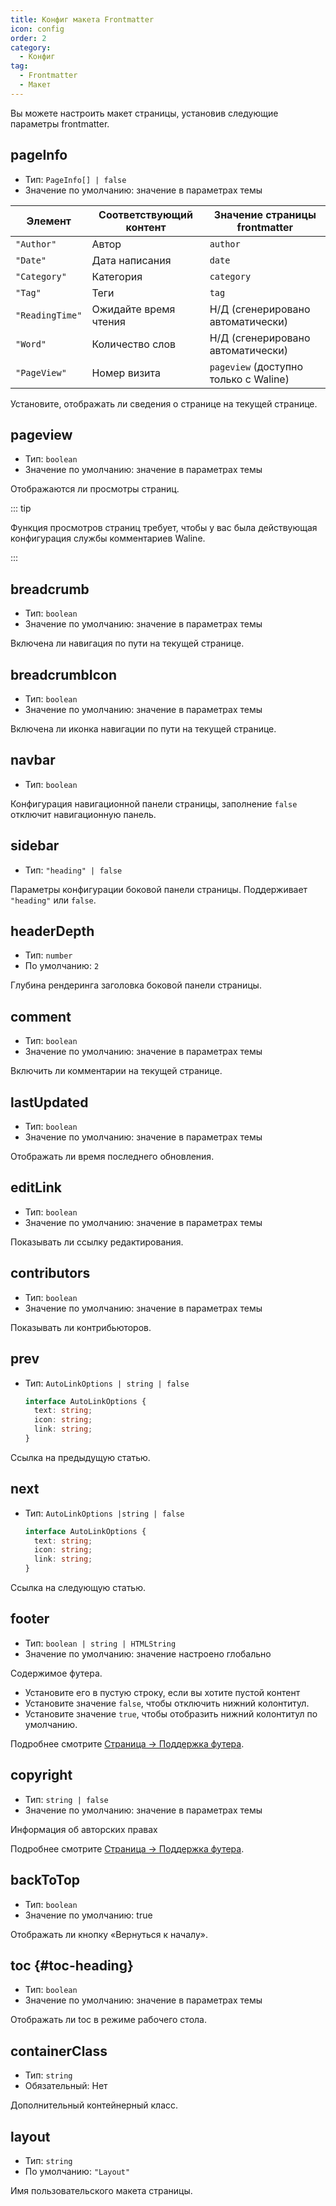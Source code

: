 ```yaml
---
title: Конфиг макета Frontmatter
icon: config
order: 2
category:
  - Конфиг
tag:
  - Frontmatter
  - Макет
---
```


Вы можете настроить макет страницы, установив следующие параметры frontmatter.

## pageInfo

- Тип: `PageInfo[] | false`
- Значение по умолчанию: значение в параметрах темы

| Элемент         | Соответствующий контент | Значение страницы frontmatter         |
| --------------- | ----------------------- | ------------------------------------- |
| `"Author"`      | Автор                   | `author`                              |
| `"Date"`        | Дата написания          | `date`                                |
| `"Category"`    | Категория               | `category`                            |
| `"Tag"`         | Теги                    | `tag`                                 |
| `"ReadingTime"` | Ожидайте время чтения   | Н/Д (сгенерировано автоматически)     |
| `"Word"`        | Количество слов         | Н/Д (сгенерировано автоматически)     |
| `"PageView"`    | Номер визита            | `pageview` (доступно только с Waline) |

Установите, отображать ли сведения о странице на текущей странице.

## pageview

- Тип: `boolean`
- Значение по умолчанию: значение в параметрах темы

Отображаются ли просмотры страниц.

::: tip

Функция просмотров страниц требует, чтобы у вас была действующая конфигурация службы комментариев Waline.

:::

## breadcrumb

- Тип: `boolean`
- Значение по умолчанию: значение в параметрах темы

Включена ли навигация по пути на текущей странице.

## breadcrumbIcon

- Тип: `boolean`
- Значение по умолчанию: значение в параметрах темы

Включена ли иконка навигации по пути на текущей странице.

## navbar

- Тип: `boolean`

Конфигурация навигационной панели страницы, заполнение `false` отключит навигационную панель.

## sidebar

- Тип: `"heading" | false`

Параметры конфигурации боковой панели страницы. Поддерживает `"heading"` или `false`.

## headerDepth

- Тип: `number`
- По умолчанию: `2`

Глубина рендеринга заголовка боковой панели страницы.

## comment

- Тип: `boolean`
- Значение по умолчанию: значение в параметрах темы

Включить ли комментарии на текущей странице.

## lastUpdated

- Тип: `boolean`
- Значение по умолчанию: значение в параметрах темы

Отображать ли время последнего обновления.

## editLink

- Тип: `boolean`
- Значение по умолчанию: значение в параметрах темы

Показывать ли ссылку редактирования.

## contributors

- Тип: `boolean`
- Значение по умолчанию: значение в параметрах темы

Показывать ли контрибьюторов.

## prev

- Тип: `AutoLinkOptions | string | false`

  ```ts
  interface AutoLinkOptions {
    text: string;
    icon: string;
    link: string;
  }
  ```

Ссылка на предыдущую статью.

## next

- Тип: `AutoLinkOptions |string | false`

  ```ts
  interface AutoLinkOptions {
    text: string;
    icon: string;
    link: string;
  }
  ```

Ссылка на следующую статью.

## footer

- Тип: `boolean | string | HTMLString`
- Значение по умолчанию: значение настроено глобально

Содержимое футера.

- Установите его в пустую строку, если вы хотите пустой контент
- Установите значение `false`, чтобы отключить нижний колонтитул.
- Установите значение `true`, чтобы отобразить нижний колонтитул по умолчанию.

Подробнее смотрите [Страница → Поддержка футера](../../guide/layout/footer.md).

## copyright

- Тип: `string | false`
- Значение по умолчанию: значение в параметрах темы

Информация об авторских правах

Подробнее смотрите [Страница → Поддержка футера](../../guide/layout/footer.md).

## backToTop

- Тип: `boolean`
- Значение по умолчанию: true

Отображать ли кнопку «Вернуться к началу».

## toc {#toc-heading}

- Тип: `boolean`
- Значение по умолчанию: значение в параметрах темы

Отображать ли toc в режиме рабочего стола.

## containerClass

- Тип: `string`
- Обязательный: Нет

Дополнительный контейнерный класс.

## layout

- Тип: `string`
- По умолчанию: `"Layout"`

Имя пользовательского макета страницы.

